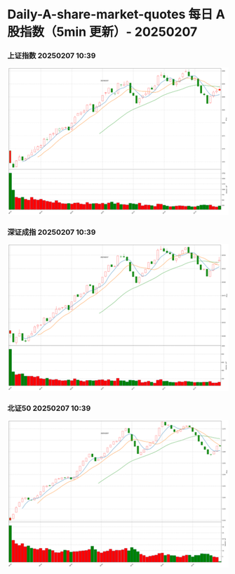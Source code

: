 
# Daily-A-share-market-quotes 每日 A 股指数（5min 更新）- 20250207

### 上证指数 20250207 10:39
![](./fig/2025/2/20250207-sh000001.png)

### 深证成指 20250207 10:39
![](./fig/2025/2/20250207-sz399001.png)

### 北证50 20250207 10:39
![](./fig/2025/2/20250207-bj899050.png)
